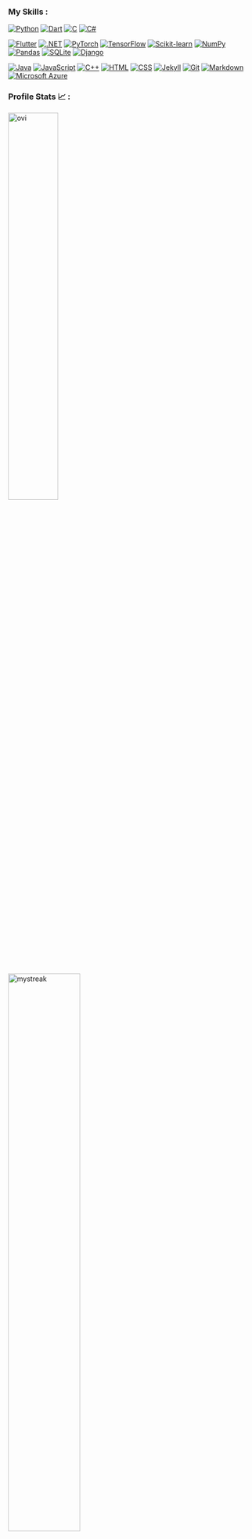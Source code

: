 ### My Skills :

[![Python](https://img.shields.io/badge/Python-3776AB?logo=python&logoColor=fff)](#)
[![Dart](https://img.shields.io/badge/Dart-%230175C2.svg?logo=dart)](#)
[![C](https://img.shields.io/badge/C-00599C?logo=c&logoColor=white)](#)
[![C#](https://custom-icon-badges.demolab.com/badge/C%23-%23239120.svg?logo=cshrp)](#)


[![Flutter](https://img.shields.io/badge/Flutter-02569B?logo=flutter&logoColor=fff)](#)
[![.NET](https://img.shields.io/badge/.NET-512BD4?logo=dotnet&logoColor=fff)](#)
[![PyTorch](https://img.shields.io/badge/PyTorch-ee4c2c?logo=pytorch&logoColor=white)](#)
[![TensorFlow](https://img.shields.io/badge/TensorFlow-ff8f00?logo=tensorflow&logoColor=white)](#)
[![Scikit-learn](https://img.shields.io/badge/-scikit--learn-%23F7931E?logo=scikit-learn&logoColor=white)](#)
[![NumPy](https://img.shields.io/badge/NumPy-4DABCF?logo=numpy)](#)
[![Pandas](https://img.shields.io/badge/Pandas-150458?logo=pandas&logoColor=fff)](#)
[![SQLite](https://img.shields.io/badge/SQLite-%2307405e.svg?logo=sqlite&logoColor=white)](#)
[![Django](https://img.shields.io/badge/Django-%23092E20.svg?logo=django&logoColor=white)](#)


[![Java](https://img.shields.io/badge/Java-%23ED8B00.svg?logo=openjdk&logoColor=white)](#)
[![JavaScript](https://img.shields.io/badge/JavaScript-F7DF1E?logo=javascript&logoColor=000)](#)
[![C++](https://img.shields.io/badge/C++-%2300599C.svg?logo=c%2B%2B&logoColor=white)](#)
[![HTML](https://img.shields.io/badge/HTML-%23E34F26.svg?logo=html5&logoColor=white)](#)
[![CSS](https://img.shields.io/badge/CSS-1572B6?logo=css3&logoColor=fff)](#)
[![Jekyll](https://img.shields.io/badge/Jekyll-C00?logo=jekyll&logoColor=fff)](#)
[![Git](https://img.shields.io/badge/Git-F05032?logo=git&logoColor=fff)](#)
[![Markdown](https://img.shields.io/badge/Markdown-%23000000.svg?logo=markdown&logoColor=white)](#)
[![Microsoft Azure](https://custom-icon-badges.demolab.com/badge/Microsoft%20Azure-0089D6?logo=msazure&logoColor=white)](#)


### Profile Stats :chart_with_upwards_trend: :
<img src="https://github-readme-stats.vercel.app/api/top-langs?username=joe-mcdonald&show_icons=true&locale=en&layout=compact&theme=chartreuse-dark" alt="ovi" width="45%"/>&nbsp;
<img src="https://github-readme-streak-stats.herokuapp.com/?user=joe-mcdonald&theme=tokyonight" alt="mystreak" width="54%"/>


### &nbsp;Things I Love: 🏌️‍♂️🚴‍♂️⛷️🎱
[![Notion](https://img.shields.io/badge/Notion-000?logo=notion&logoColor=fff)](#)
[![Firefox](https://img.shields.io/badge/Firefox-FF7139?logo=Firefox&logoColor=white)](#)
[![Flutter](https://img.shields.io/badge/Flutter-02569B?logo=flutter&logoColor=fff)](#)
[![GitHub Actions](https://img.shields.io/badge/GitHub_Actions-2088FF?logo=github-actions&logoColor=white)](#)
[![Hugging Face](https://img.shields.io/badge/Hugging%20Face-FFD21E?logo=huggingface&logoColor=000)](#)
[![iCloud](https://img.shields.io/badge/iCloud-3693F3?logo=icloud&logoColor=fff)](#)
[![Google Drive](https://img.shields.io/badge/Google%20Drive-4285F4?logo=googledrive&logoColor=fff)](#)
[![Visual Studio Code](https://custom-icon-badges.demolab.com/badge/Visual%20Studio%20Code-0078d7.svg?logo=vsc&logoColor=white)](#)
[![Uber Eats](https://img.shields.io/badge/Uber_Eats-5FB709?logo=uber-eats&logoColor=white)](#)
[![Spotify](https://img.shields.io/badge/Spotify-1ED760?logo=spotify&logoColor=white)](#)
[![Max](https://img.shields.io/badge/Max-000ce0?logo=hbo&logoColor=fff)](#)
[![SketchUp](https://img.shields.io/badge/SketchUp-005F9E?logo=sketchup&logoColor=fff)](#)
[![Steam](https://img.shields.io/badge/Steam-%23000000.svg?logo=steam&logoColor=white)](#)
[![macOS](https://img.shields.io/badge/macOS-000000?logo=apple&logoColor=F0F0F0)](#)



### 🤝🏻 &nbsp;Social Media Links:

<p align="center">
<a href="https://www.joemcd.ca"><img src="https://img.shields.io/badge/-joemcd.ca-3423A6?style=flat"/></a>
<a href="https://linkedin.com/in/joemcd0224"><img src="https://img.shields.io/badge/-Joe%20McDonald-0077B5?style=flat&logo=Linkedin&logoColor=white"/></a>
<a href="mailto:joemcd0224@gmail.com"><img src="https://img.shields.io/badge/-joemcd0224@gmail.com-D14836?style=flat&logo=Gmail&logoColor=white"/></a>
<a href="https://instagram.com/joe__mcd"><img src="https://img.shields.io/badge/-@joe__mcd-E4405F?style=flat&logo=Instagram&logoColor=white"/></a>
</p>
